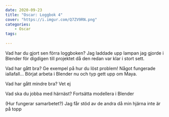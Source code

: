 ```yaml
---
date: 2020-09-23
title: "Oscar: Loggbok 4"
cover: "https://i.imgur.com/Q7ZV9RN.png"
categories: 
    - Oscar
tags:
   
---
```



Vad har du gjort sen förra loggboken?
Jag laddade upp lampan jag gjorde i Blender för digdigen till projektet då den redan var klar i stort sett.

Vad har gått bra? Ge exempel på hur du löst problem!
Något fungerade iallafall... Börjat arbeta i Blender nu och typ gett upp om Maya.

Vad har gått mindre bra? 
Vet ej

Vad ska du jobba med härnäst?
Fortsätta modellera i Blender

(Hur fungerar samarbetet?)
Jag får stöd av de andra då min hjärna inte är på topp
